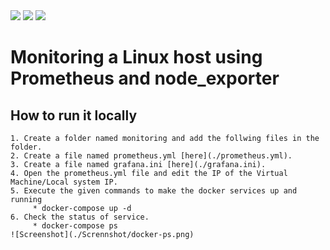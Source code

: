 <div>
    <image src=https://img.shields.io/badge/Grafana-brightgreen></image>
    <image src="https://img.shields.io/badge/Prometheus-ff69b4"></image>
    <image src="https://img.shields.io/badge/Node_exporter-orange"></image>
</div>

# Monitoring a Linux host using Prometheus and node_exporter

##  How to run it locally

    1. Create a folder named monitoring and add the follwing files in the folder.
    2. Create a file named prometheus.yml [here](./prometheus.yml).
    3. Create a file named grafana.ini [here](./grafana.ini). 
    4. Open the prometheus.yml file and edit the IP of the Virtual Machine/Local system IP.
    5. Execute the given commands to make the docker services up and running
         * docker-compose up -d
    6. Check the status of service.
         * docker-compose ps
    ![Screenshot](./Scrennshot/docker-ps.png)
  
